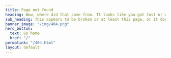 ```yaml
---
title: Page not found
heading: Wow, where did that come from. It looks like you got lost or we did?
sub_heading: This appears to be broken or at least this page, or it doesn't exist somehow? Did you type it in? Try going to the home page and try again. Thanks for stopping by... CADMan 
banner_image: "/img/404.png"
hero_button:
  text: Go home
  href: "/"
permalink: "/404.html"
layout: default
---
```

